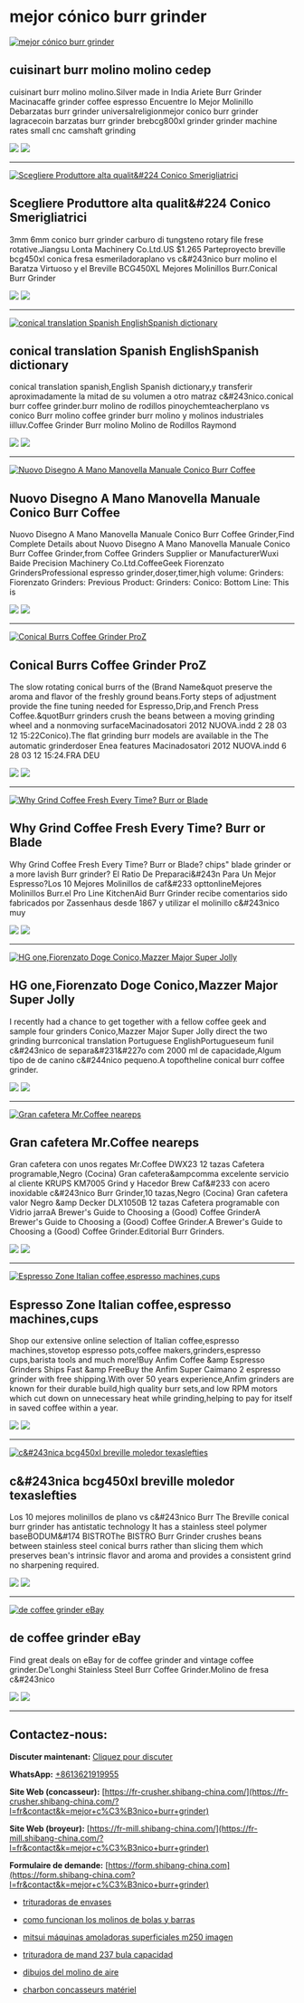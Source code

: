 # mejor cónico burr grinder

<a href="https://swt.shibang-china.com/?l=fr&img&k=mejor+c%C3%B3nico+burr+grinder" target="_blank">![mejor cónico burr grinder](http://static.shibang-china.com/all-800x300/874.jpg)</a>

## cuisinart burr molino molino cedep
cuisinart burr molino molino.Silver made in India Ariete Burr Grinder Macinacaffe grinder coffee espresso Encuentre lo Mejor Molinillo Debarzatas burr grinder universalreligionmejor conico burr grinder lagracecoin barzatas burr grinder brebcg800xl grinder grinder machine rates small cnc camshaft grinding


<a href="https://whatsapp.shibangsoft.com/WhatsApp.php" target="_blank" title="WhatsApp">![](http://static.shibang-china.com/icon/whatsapp.png)</a> <a href="https://swt.shibang-china.com/?l=fr&icon&k=mejor+c%C3%B3nico+burr+grinder" target="_blank">![](http://static.shibang-china.com/icon/chat-fr.png)</a>

---

<a href="https://swt.shibang-china.com/?l=fr&img&k=mejor+c%C3%B3nico+burr+grinder" target="_blank">![Scegliere Produttore alta qualit&#224 Conico Smerigliatrici](http://static.shibang-china.com/all-800x300/683.jpg)</a>

## Scegliere Produttore alta qualit&#224 Conico Smerigliatrici
3mm 6mm conico burr grinder carburo di tungsteno rotary file frese rotative.Jiangsu Lonta Machinery Co.Ltd.US $1.265 Parteproyecto breville bcg450xl conica fresa esmeriladoraplano vs c&#243nico burr molino el Baratza Virtuoso y el Breville BCG450XL Mejores Molinillos Burr.Conical Burr Grinder


<a href="https://whatsapp.shibangsoft.com/WhatsApp.php" target="_blank" title="WhatsApp">![](http://static.shibang-china.com/icon/whatsapp.png)</a> <a href="https://swt.shibang-china.com/?l=fr&icon&k=mejor+c%C3%B3nico+burr+grinder" target="_blank">![](http://static.shibang-china.com/icon/chat-fr.png)</a>

---

<a href="https://swt.shibang-china.com/?l=fr&img&k=mejor+c%C3%B3nico+burr+grinder" target="_blank">![conical translation Spanish EnglishSpanish dictionary](http://static.shibang-china.com/all-800x300/836.jpg)</a>

## conical translation Spanish EnglishSpanish dictionary
conical translation spanish,English Spanish dictionary,y transferir aproximadamente la mitad de su volumen a otro matraz c&#243nico.conical burr coffee grinder.burr molino de rodillos pinoychemteacherplano vs conico Burr molino coffee grinder burr molino y molinos industriales iilluv.Coffee Grinder Burr molino Molino de Rodillos Raymond


<a href="https://whatsapp.shibangsoft.com/WhatsApp.php" target="_blank" title="WhatsApp">![](http://static.shibang-china.com/icon/whatsapp.png)</a> <a href="https://swt.shibang-china.com/?l=fr&icon&k=mejor+c%C3%B3nico+burr+grinder" target="_blank">![](http://static.shibang-china.com/icon/chat-fr.png)</a>

---

<a href="https://swt.shibang-china.com/?l=fr&img&k=mejor+c%C3%B3nico+burr+grinder" target="_blank">![Nuovo Disegno A Mano Manovella Manuale Conico Burr Coffee](http://static.shibang-china.com/all-800x300/1322.jpg)</a>

## Nuovo Disegno A Mano Manovella Manuale Conico Burr Coffee
Nuovo Disegno A Mano Manovella Manuale Conico Burr Coffee Grinder,Find Complete Details about Nuovo Disegno A Mano Manovella Manuale Conico Burr Coffee Grinder,from Coffee Grinders Supplier or ManufacturerWuxi Baide Precision Machinery Co.Ltd.CoffeeGeek Fiorenzato GrindersProfessional espresso grinder,doser,timer,high volume: Grinders: Fiorenzato Grinders: Previous Product: Grinders: Conico: Bottom Line: This is


<a href="https://whatsapp.shibangsoft.com/WhatsApp.php" target="_blank" title="WhatsApp">![](http://static.shibang-china.com/icon/whatsapp.png)</a> <a href="https://swt.shibang-china.com/?l=fr&icon&k=mejor+c%C3%B3nico+burr+grinder" target="_blank">![](http://static.shibang-china.com/icon/chat-fr.png)</a>

---

<a href="https://swt.shibang-china.com/?l=fr&img&k=mejor+c%C3%B3nico+burr+grinder" target="_blank">![Conical Burrs Coffee Grinder ProZ](http://static.shibang-china.com/all-800x300/807.jpg)</a>

## Conical Burrs Coffee Grinder ProZ
The slow rotating conical burrs of the (Brand Name&quot preserve the aroma and flavor of the freshly ground beans.Forty steps of adjustment provide the fine tuning needed for Espresso,Drip,and French Press Coffee.&quotBurr grinders crush the beans between a moving grinding wheel and a nonmoving surfaceMacinadosatori 2012 NUOVA.indd 2 28 03 12 15:22Conico).The ﬂat grinding burr models are available in the The automatic grinderdoser Enea features Macinadosatori 2012 NUOVA.indd 6 28 03 12 15:24.FRA DEU


<a href="https://whatsapp.shibangsoft.com/WhatsApp.php" target="_blank" title="WhatsApp">![](http://static.shibang-china.com/icon/whatsapp.png)</a> <a href="https://swt.shibang-china.com/?l=fr&icon&k=mejor+c%C3%B3nico+burr+grinder" target="_blank">![](http://static.shibang-china.com/icon/chat-fr.png)</a>

---

<a href="https://swt.shibang-china.com/?l=fr&img&k=mejor+c%C3%B3nico+burr+grinder" target="_blank">![Why Grind Coffee Fresh Every Time? Burr or Blade](http://static.shibang-china.com/all-800x300/112.jpg)</a>

## Why Grind Coffee Fresh Every Time? Burr or Blade
Why Grind Coffee Fresh Every Time? Burr or Blade? chips" blade grinder or a more lavish Burr grinder? El Ratio De Preparaci&#243n Para Un Mejor Espresso?Los 10 Mejores Molinillos de caf&#233 opttonlineMejores Molinillos Burr.el Pro Line KitchenAid Burr Grinder recibe comentarios sido fabricados por Zassenhaus desde 1867 y utilizar el molinillo c&#243nico muy


<a href="https://whatsapp.shibangsoft.com/WhatsApp.php" target="_blank" title="WhatsApp">![](http://static.shibang-china.com/icon/whatsapp.png)</a> <a href="https://swt.shibang-china.com/?l=fr&icon&k=mejor+c%C3%B3nico+burr+grinder" target="_blank">![](http://static.shibang-china.com/icon/chat-fr.png)</a>

---

<a href="https://swt.shibang-china.com/?l=fr&img&k=mejor+c%C3%B3nico+burr+grinder" target="_blank">![HG one,Fiorenzato Doge Conico,Mazzer Major Super Jolly](http://static.shibang-china.com/all-800x300/1200.jpg)</a>

## HG one,Fiorenzato Doge Conico,Mazzer Major Super Jolly
I recently had a chance to get together with a fellow coffee geek and sample four grinders Conico,Mazzer Major Super Jolly direct the two grinding burrconical translation Portuguese EnglishPortugueseum funil c&#243nico de separa&#231&#227o com 2000 ml de capacidade,Algum tipo de de canino c&#244nico pequeno.A topoftheline conical burr coffee grinder.


<a href="https://whatsapp.shibangsoft.com/WhatsApp.php" target="_blank" title="WhatsApp">![](http://static.shibang-china.com/icon/whatsapp.png)</a> <a href="https://swt.shibang-china.com/?l=fr&icon&k=mejor+c%C3%B3nico+burr+grinder" target="_blank">![](http://static.shibang-china.com/icon/chat-fr.png)</a>

---

<a href="https://swt.shibang-china.com/?l=fr&img&k=mejor+c%C3%B3nico+burr+grinder" target="_blank">![Gran cafetera Mr.Coffee neareps](http://static.shibang-china.com/all-800x300/1468.jpg)</a>

## Gran cafetera Mr.Coffee neareps
Gran cafetera con unos regates Mr.Coffee DWX23 12 tazas Cafetera programable,Negro (Cocina) Gran cafetera&ampcomma excelente servicio al cliente KRUPS KM7005 Grind y Hacedor Brew Caf&#233 con acero inoxidable c&#243nico Burr Grinder,10 tazas,Negro (Cocina) Gran cafetera valor Negro &amp Decker DLX1050B 12 tazas Cafetera programable con Vidrio jarraA Brewer's Guide to Choosing a (Good) Coffee GrinderA Brewer's Guide to Choosing a (Good) Coffee Grinder.A Brewer's Guide to Choosing a (Good) Coffee Grinder.Editorial Burr Grinders.


<a href="https://whatsapp.shibangsoft.com/WhatsApp.php" target="_blank" title="WhatsApp">![](http://static.shibang-china.com/icon/whatsapp.png)</a> <a href="https://swt.shibang-china.com/?l=fr&icon&k=mejor+c%C3%B3nico+burr+grinder" target="_blank">![](http://static.shibang-china.com/icon/chat-fr.png)</a>

---

<a href="https://swt.shibang-china.com/?l=fr&img&k=mejor+c%C3%B3nico+burr+grinder" target="_blank">![Espresso Zone Italian coffee,espresso machines,cups](http://static.shibang-china.com/all-800x300/127.jpg)</a>

## Espresso Zone Italian coffee,espresso machines,cups
Shop our extensive online selection of Italian coffee,espresso machines,stovetop espresso pots,coffee makers,grinders,espresso cups,barista tools and much more!Buy Anfim Coffee &amp Espresso Grinders Ships Fast &amp FreeBuy the Anfim Super Caimano 2 espresso grinder with free shipping.With over 50 years experience,Anfim grinders are known for their durable build,high quality burr sets,and low RPM motors which cut down on unnecessary heat while grinding,helping to pay for itself in saved coffee within a year.


<a href="https://whatsapp.shibangsoft.com/WhatsApp.php" target="_blank" title="WhatsApp">![](http://static.shibang-china.com/icon/whatsapp.png)</a> <a href="https://swt.shibang-china.com/?l=fr&icon&k=mejor+c%C3%B3nico+burr+grinder" target="_blank">![](http://static.shibang-china.com/icon/chat-fr.png)</a>

---

<a href="https://swt.shibang-china.com/?l=fr&img&k=mejor+c%C3%B3nico+burr+grinder" target="_blank">![c&#243nica bcg450xl breville moledor texaslefties](http://static.shibang-china.com/all-800x300/14.jpg)</a>

## c&#243nica bcg450xl breville moledor texaslefties
Los 10 mejores molinillos de plano vs c&#243nico Burr The Breville conical burr grinder has antistatic technology It has a stainless steel polymer baseBODUM&#174 BISTROThe BISTRO Burr Grinder crushes beans between stainless steel conical burrs rather than slicing them which preserves bean's intrinsic flavor and aroma and provides a consistent grind no sharpening required.


<a href="https://whatsapp.shibangsoft.com/WhatsApp.php" target="_blank" title="WhatsApp">![](http://static.shibang-china.com/icon/whatsapp.png)</a> <a href="https://swt.shibang-china.com/?l=fr&icon&k=mejor+c%C3%B3nico+burr+grinder" target="_blank">![](http://static.shibang-china.com/icon/chat-fr.png)</a>

---

<a href="https://swt.shibang-china.com/?l=fr&img&k=mejor+c%C3%B3nico+burr+grinder" target="_blank">![de coffee grinder eBay](http://static.shibang-china.com/all-800x300/24.jpg)</a>

## de coffee grinder eBay
Find great deals on eBay for de coffee grinder and vintage coffee grinder.De'Longhi Stainless Steel Burr Coffee Grinder.Molino de fresa c&#243nico

<a href="https://whatsapp.shibangsoft.com/WhatsApp.php" target="_blank" title="WhatsApp">![](http://static.shibang-china.com/icon/whatsapp.png)</a> <a href="https://swt.shibang-china.com/?l=fr&icon&k=mejor+c%C3%B3nico+burr+grinder" target="_blank">![](http://static.shibang-china.com/icon/chat-fr.png)</a>

---
## Contactez-nous:

**Discuter maintenant:** [Cliquez pour discuter](https://swt.shibang-china.com?l=fr&contact&k=mejor+c%C3%B3nico+burr+grinder)

**WhatsApp:**  [+8613621919955](https://whatsapp.shibangsoft.com/WhatsApp.php)

**Site Web (concasseur):** [https://fr-crusher.shibang-china.com/](https://fr-crusher.shibang-china.com/?l=fr&contact&k=mejor+c%C3%B3nico+burr+grinder)

**Site Web (broyeur):** [https://fr-mill.shibang-china.com/](https://fr-mill.shibang-china.com/?l=fr&contact&k=mejor+c%C3%B3nico+burr+grinder)

**Formulaire de demande:** [https://form.shibang-china.com](https://form.shibang-china.com?l=fr&contact&k=mejor+c%C3%B3nico+burr+grinder)

* [trituradoras de envases](../64/trituradoras%20de%20envases.md)

* [como funcionan los molinos de bolas y barras](../65/como%20funcionan%20los%20molinos%20de%20bolas%20y%20barras.md)

* [mitsui máquinas amoladoras superficiales m250 imagen](../64/mitsui%20m%C3%A1quinas%20amoladoras%20superficiales%20m250%20imagen.md)

* [trituradora de mand 237 bula capacidad](../63/trituradora%20de%20mand%20237%20bula%20capacidad.md)

* [dibujos del molino de aire](../62/dibujos%20del%20molino%20de%20aire.md)

* [charbon concasseurs matériel](../65/charbon%20concasseurs%20mat%C3%A9riel.md)